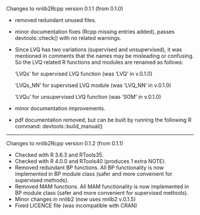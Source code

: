 Changes to nnlib2Rcpp version 0.1.1 (from 0.1.0)
- removed redundant unused files.
- minor documentation fixes (Rcpp missing entries added), passes devtools::check() with no related warnings. 
- Since LVQ has two variations (supervised and unsupervised), it was mentioned in comments that the names may be misleading or confusing. So the LVQ related R functions and modules are renamed as follows:

  ‘LVQs’ for supervised LVQ function (was ‘LVQ’ in v.0.1.0)
  
  ‘LVQs_NN’ for supervised LVQ module (was ‘LVQ_NN’ in v.0.1.0)
  
  ‘LVQu’ for unsupervised LVQ function (was ‘SOM’ in v.0.1.0)
  
- minor documentation improvements.
- pdf documentation removed, but can be built by running the following R command: devtools::build_manual()

---

Changes to nnlib2Rcpp version 0.1.2 (from 0.1.1)
-	Checked with R 3.6.3 and RTools35.
-	Checked with R 4.0.0 and RTools40 (produces 1 extra NOTE).
-	Removed redundant BP functions. All BP functionality is now implemented in BP module class (safer and more convenient for supervised methods).
-	Removed MAM functions. All MAM functionality is now implemented in BP module class (safer and more convenient for supervised methods).
-	Minor changes in nnlib2 (now uses nnlib2 v.0.1.5)
-	Fixed LICENCE file (was incompatible with CRAN)


